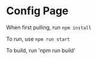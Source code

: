 # Config Page

When first pulling, run `npm install`

To run, use `npm run start`

To build,  run 'npm run build'